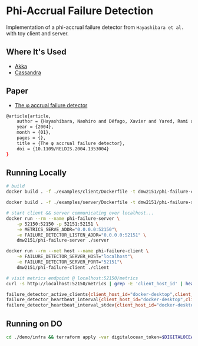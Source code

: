 # Phi-Accrual Failure Detection

Implementation of a phi-accrual failure detector from `Hayashibara et al.` with toy client and server.

## Where It's Used

* [Akka](https://doc.akka.io/docs/akka/current/typed/failure-detector.html)
* [Cassandra](https://docs.datastax.com/en/cassandra-oss/2.2/cassandra/architecture/archDataDistributeFailDetect.html)

## Paper

* [The φ accrual failure detector](https://www.researchgate.net/publication/29682135_The_ph_accrual_failure_detector)

```bash
@article{article,
	author = {Hayashibara, Naohiro and Défago, Xavier and Yared, Rami and Katayama, Takuya},
	year = {2004},
	month = {01},
	pages = {},
	title = {The φ accrual failure detector},
	doi = {10.1109/RELDIS.2004.1353004}
}
```

## Running Locally

```bash
# build
docker build . -f ./examples/client/Dockerfile -t dmw2151/phi-failure-client

docker build . -f ./examples/server/Dockerfile -t dmw2151/phi-failure-server

# start client && server communicating over localhost...
docker run --rm --name phi-failure-server \
	-p 52150:52150 -p 52151:52151 \
	-e METRICS_SERVE_ADDR="0.0.0.0:52150"\
	-e FAILURE_DETECTOR_LISTEN_ADDR="0.0.0.0:52151" \
	dmw2151/phi-failure-server ./server 

docker run --rm --net host --name phi-failure-client \
	-e FAILURE_DETECTOR_SERVER_HOST="localhost"\
	-e FAILURE_DETECTOR_SERVER_PORT="52151"\
	dmw2151/phi-failure-client ./client
```

```bash
# visit metrics endpoint @ localhost:52150/metrics
curl -s http://localhost:52150/metrics | grep -E 'client_host_id' | head -n 3

failure_detector_active_clients{client_host_id="docker-desktop",client_pid="1",...} 1
failure_detector_heartbeat_interval{client_host_id="docker-desktop",client_pid="1",...} 299988.27
failure_detector_heartbeat_interval_stdev{client_host_id="docker-desktop",client_pid="1",...} 47.6614037435513
```

## Running on DO

```bash
cd ./demo/infra && terraform apply -var digitalocean_token=$DIGITALOCEAN_TOKEN
```